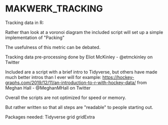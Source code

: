 # MAKWERK_TRACKING
Tracking data in R:

Rather than look at a voronoi diagram the included script will set up a simple implementation of "Packing"

The usefulness of this metric can be debated.

Tracking data pre-processing done by Eliot McKinley - @etmckinley on Twitter

Included are a script with a brief intro to Tidyverse, but others have made much better intros than I ever will for example:
https://hockey-graphs.com/2019/12/11/an-introduction-to-r-with-hockey-data/ from Meghan Hall - @MeghanMHall on Twitter


Overall the scripts are not optimized for speed or memory.

But rather written so that all steps are "readable" to people starting out.

Packages needed:
Tidyverse
grid
gridExtra
